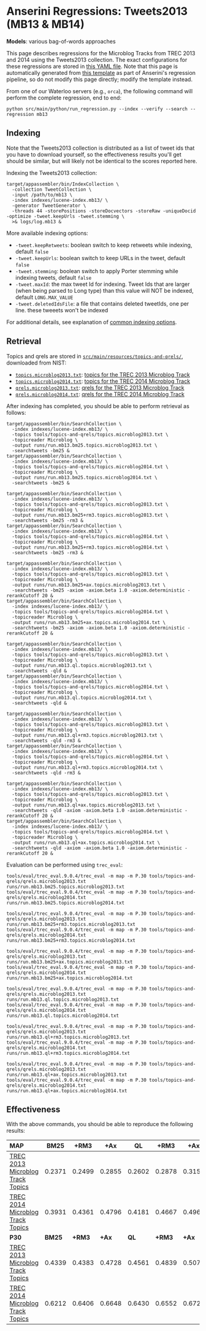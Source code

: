 # Anserini Regressions: Tweets2013 (MB13 &amp; MB14)

**Models**: various bag-of-words approaches

This page describes regressions for the Microblog Tracks from TREC 2013 and 2014 using the Tweets2013 collection.
The exact configurations for these regressions are stored in [this YAML file](../src/main/resources/regression/mb13.yaml).
Note that this page is automatically generated from [this template](../src/main/resources/docgen/templates/mb13.template) as part of Anserini's regression pipeline, so do not modify this page directly; modify the template instead.

From one of our Waterloo servers (e.g., `orca`), the following command will perform the complete regression, end to end:

```
python src/main/python/run_regression.py --index --verify --search --regression mb13
```

## Indexing

Note that the Tweets2013 collection is distributed as a list of tweet ids that you have to download yourself, so the
effectiveness results you'll get should be similar, but will likely not be identical to the scores reported here.

Indexing the Tweets2013 collection:

```
target/appassembler/bin/IndexCollection \
  -collection TweetCollection \
  -input /path/to/mb13 \
  -index indexes/lucene-index.mb13/ \
  -generator TweetGenerator \
  -threads 44 -storePositions -storeDocvectors -storeRaw -uniqueDocid -optimize -tweet.keepUrls -tweet.stemming \
  >& logs/log.mb13 &
```

More available indexing options:
* `-tweet.keepRetweets`: boolean switch to keep retweets while indexing, default `false`
* `-tweet.keepUrls`: boolean switch to keep URLs in the tweet, default `false`
* `-tweet.stemming`: boolean switch to apply Porter stemming while indexing tweets, default `false`
* `-tweet.maxId`: the max tweet Id for indexing. Tweet Ids that are larger (when being parsed to Long type) than this value will NOT be indexed, default `LONG.MAX_VALUE`
* `-tweet.deletedIdsFile`: a file that contains deleted tweetIds, one per line. these tweeets won't be indexed

For additional details, see explanation of [common indexing options](common-indexing-options.md).

## Retrieval

Topics and qrels are stored in [`src/main/resources/topics-and-qrels/`](../src/main/resources/topics-and-qrels/), downloaded from NIST:

+ [`topics.microblog2013.txt`](../src/main/resources/topics-and-qrels/topics.microblog2013.txt): [topics for the TREC 2013 Microblog Track](https://trec.nist.gov/data/microblog/2013/topics.MB111-170.txt)
+ [`topics.microblog2014.txt`](../src/main/resources/topics-and-qrels/topics.microblog2014.txt): [topics for the TREC 2014 Microblog Track](https://trec.nist.gov/data/microblog/2014/topics.MB171-225.txt)
+ [`qrels.microblog2013.txt`](../src/main/resources/topics-and-qrels/qrels.microblog2013.txt): [qrels for the TREC 2013 Microblog Track](https://trec.nist.gov/data/microblog/2013/qrels.txt)
+ [`qrels.microblog2014.txt`](../src/main/resources/topics-and-qrels/qrels.microblog2014.txt): [qrels for the TREC 2014 Microblog Track](https://trec.nist.gov/data/microblog/2014/qrels2014.txt)

After indexing has completed, you should be able to perform retrieval as follows:

```
target/appassembler/bin/SearchCollection \
  -index indexes/lucene-index.mb13/ \
  -topics tools/topics-and-qrels/topics.microblog2013.txt \
  -topicreader Microblog \
  -output runs/run.mb13.bm25.topics.microblog2013.txt \
  -searchtweets -bm25 &
target/appassembler/bin/SearchCollection \
  -index indexes/lucene-index.mb13/ \
  -topics tools/topics-and-qrels/topics.microblog2014.txt \
  -topicreader Microblog \
  -output runs/run.mb13.bm25.topics.microblog2014.txt \
  -searchtweets -bm25 &

target/appassembler/bin/SearchCollection \
  -index indexes/lucene-index.mb13/ \
  -topics tools/topics-and-qrels/topics.microblog2013.txt \
  -topicreader Microblog \
  -output runs/run.mb13.bm25+rm3.topics.microblog2013.txt \
  -searchtweets -bm25 -rm3 &
target/appassembler/bin/SearchCollection \
  -index indexes/lucene-index.mb13/ \
  -topics tools/topics-and-qrels/topics.microblog2014.txt \
  -topicreader Microblog \
  -output runs/run.mb13.bm25+rm3.topics.microblog2014.txt \
  -searchtweets -bm25 -rm3 &

target/appassembler/bin/SearchCollection \
  -index indexes/lucene-index.mb13/ \
  -topics tools/topics-and-qrels/topics.microblog2013.txt \
  -topicreader Microblog \
  -output runs/run.mb13.bm25+ax.topics.microblog2013.txt \
  -searchtweets -bm25 -axiom -axiom.beta 1.0 -axiom.deterministic -rerankCutoff 20 &
target/appassembler/bin/SearchCollection \
  -index indexes/lucene-index.mb13/ \
  -topics tools/topics-and-qrels/topics.microblog2014.txt \
  -topicreader Microblog \
  -output runs/run.mb13.bm25+ax.topics.microblog2014.txt \
  -searchtweets -bm25 -axiom -axiom.beta 1.0 -axiom.deterministic -rerankCutoff 20 &

target/appassembler/bin/SearchCollection \
  -index indexes/lucene-index.mb13/ \
  -topics tools/topics-and-qrels/topics.microblog2013.txt \
  -topicreader Microblog \
  -output runs/run.mb13.ql.topics.microblog2013.txt \
  -searchtweets -qld &
target/appassembler/bin/SearchCollection \
  -index indexes/lucene-index.mb13/ \
  -topics tools/topics-and-qrels/topics.microblog2014.txt \
  -topicreader Microblog \
  -output runs/run.mb13.ql.topics.microblog2014.txt \
  -searchtweets -qld &

target/appassembler/bin/SearchCollection \
  -index indexes/lucene-index.mb13/ \
  -topics tools/topics-and-qrels/topics.microblog2013.txt \
  -topicreader Microblog \
  -output runs/run.mb13.ql+rm3.topics.microblog2013.txt \
  -searchtweets -qld -rm3 &
target/appassembler/bin/SearchCollection \
  -index indexes/lucene-index.mb13/ \
  -topics tools/topics-and-qrels/topics.microblog2014.txt \
  -topicreader Microblog \
  -output runs/run.mb13.ql+rm3.topics.microblog2014.txt \
  -searchtweets -qld -rm3 &

target/appassembler/bin/SearchCollection \
  -index indexes/lucene-index.mb13/ \
  -topics tools/topics-and-qrels/topics.microblog2013.txt \
  -topicreader Microblog \
  -output runs/run.mb13.ql+ax.topics.microblog2013.txt \
  -searchtweets -qld -axiom -axiom.beta 1.0 -axiom.deterministic -rerankCutoff 20 &
target/appassembler/bin/SearchCollection \
  -index indexes/lucene-index.mb13/ \
  -topics tools/topics-and-qrels/topics.microblog2014.txt \
  -topicreader Microblog \
  -output runs/run.mb13.ql+ax.topics.microblog2014.txt \
  -searchtweets -qld -axiom -axiom.beta 1.0 -axiom.deterministic -rerankCutoff 20 &
```

Evaluation can be performed using `trec_eval`:

```
tools/eval/trec_eval.9.0.4/trec_eval -m map -m P.30 tools/topics-and-qrels/qrels.microblog2013.txt runs/run.mb13.bm25.topics.microblog2013.txt
tools/eval/trec_eval.9.0.4/trec_eval -m map -m P.30 tools/topics-and-qrels/qrels.microblog2014.txt runs/run.mb13.bm25.topics.microblog2014.txt

tools/eval/trec_eval.9.0.4/trec_eval -m map -m P.30 tools/topics-and-qrels/qrels.microblog2013.txt runs/run.mb13.bm25+rm3.topics.microblog2013.txt
tools/eval/trec_eval.9.0.4/trec_eval -m map -m P.30 tools/topics-and-qrels/qrels.microblog2014.txt runs/run.mb13.bm25+rm3.topics.microblog2014.txt

tools/eval/trec_eval.9.0.4/trec_eval -m map -m P.30 tools/topics-and-qrels/qrels.microblog2013.txt runs/run.mb13.bm25+ax.topics.microblog2013.txt
tools/eval/trec_eval.9.0.4/trec_eval -m map -m P.30 tools/topics-and-qrels/qrels.microblog2014.txt runs/run.mb13.bm25+ax.topics.microblog2014.txt

tools/eval/trec_eval.9.0.4/trec_eval -m map -m P.30 tools/topics-and-qrels/qrels.microblog2013.txt runs/run.mb13.ql.topics.microblog2013.txt
tools/eval/trec_eval.9.0.4/trec_eval -m map -m P.30 tools/topics-and-qrels/qrels.microblog2014.txt runs/run.mb13.ql.topics.microblog2014.txt

tools/eval/trec_eval.9.0.4/trec_eval -m map -m P.30 tools/topics-and-qrels/qrels.microblog2013.txt runs/run.mb13.ql+rm3.topics.microblog2013.txt
tools/eval/trec_eval.9.0.4/trec_eval -m map -m P.30 tools/topics-and-qrels/qrels.microblog2014.txt runs/run.mb13.ql+rm3.topics.microblog2014.txt

tools/eval/trec_eval.9.0.4/trec_eval -m map -m P.30 tools/topics-and-qrels/qrels.microblog2013.txt runs/run.mb13.ql+ax.topics.microblog2013.txt
tools/eval/trec_eval.9.0.4/trec_eval -m map -m P.30 tools/topics-and-qrels/qrels.microblog2014.txt runs/run.mb13.ql+ax.topics.microblog2014.txt
```

## Effectiveness

With the above commands, you should be able to reproduce the following results:

| **MAP**                                                                                                      | **BM25**  | **+RM3**  | **+Ax**   | **QL**    | **+RM3**  | **+Ax**   |
|:-------------------------------------------------------------------------------------------------------------|-----------|-----------|-----------|-----------|-----------|-----------|
| [TREC 2013 Microblog Track Topics](https://github.com/castorini/anserini-tools/tree/master/topics-and-qrels/topics.microblog2013.txt)| 0.2371    | 0.2499    | 0.2855    | 0.2602    | 0.2878    | 0.3152    |
| [TREC 2014 Microblog Track Topics](https://github.com/castorini/anserini-tools/tree/master/topics-and-qrels/topics.microblog2014.txt)| 0.3931    | 0.4361    | 0.4796    | 0.4181    | 0.4667    | 0.4965    |
| **P30**                                                                                                      | **BM25**  | **+RM3**  | **+Ax**   | **QL**    | **+RM3**  | **+Ax**   |
| [TREC 2013 Microblog Track Topics](https://github.com/castorini/anserini-tools/tree/master/topics-and-qrels/topics.microblog2013.txt)| 0.4339    | 0.4383    | 0.4728    | 0.4561    | 0.4839    | 0.5078    |
| [TREC 2014 Microblog Track Topics](https://github.com/castorini/anserini-tools/tree/master/topics-and-qrels/topics.microblog2014.txt)| 0.6212    | 0.6406    | 0.6648    | 0.6430    | 0.6552    | 0.6727    |
